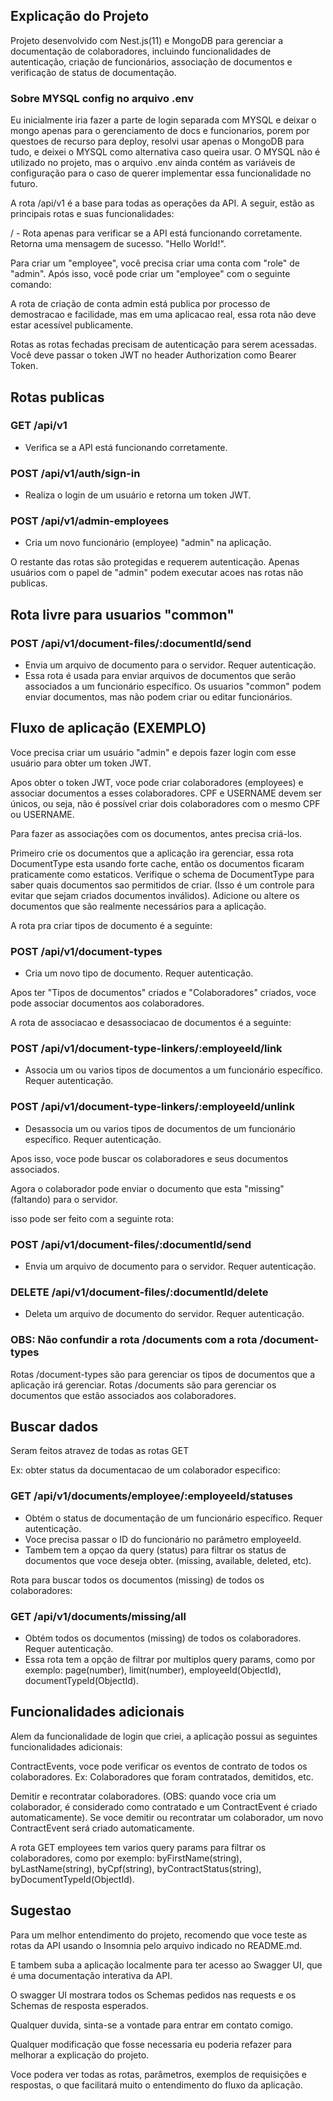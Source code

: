 ## Explicação do Projeto

Projeto desenvolvido com Nest.js(11) e MongoDB para gerenciar a documentação de colaboradores, incluindo funcionalidades de autenticação, criação de funcionários, associação de documentos e verificação de status de documentação.

### Sobre MYSQL config no arquivo .env

Eu inicialmente iria fazer a parte de login separada com MYSQL e deixar o mongo apenas para o gerenciamento de docs e funcionarios, porem por questoes de recurso para deploy, resolvi usar apenas o MongoDB para tudo, e deixei o MYSQL como alternativa caso queira usar.
O MYSQL não é utilizado no projeto, mas o arquivo .env ainda contém as variáveis de configuração para o caso de querer implementar essa funcionalidade no futuro.

A rota /api/v1 é a base para todas as operações da API. A seguir, estão as principais rotas e suas funcionalidades:

/ - Rota apenas para verificar se a API está funcionando corretamente. Retorna uma mensagem de sucesso. "Hello World!".

Para criar um "employee", você precisa criar uma conta com "role" de "admin". Após isso, você pode criar um "employee" com o seguinte comando:

A rota de criação de conta admin está publica por processo de demostracao e facilidade, mas em uma aplicacao real, essa rota não deve estar acessível publicamente.

Rotas as rotas fechadas precisam de autenticação para serem acessadas. Você deve passar o token JWT no header Authorization como Bearer Token.

## Rotas publicas

### GET /api/v1
- Verifica se a API está funcionando corretamente.

### POST /api/v1/auth/sign-in
- Realiza o login de um usuário e retorna um token JWT.

### POST /api/v1/admin-employees
- Cria um novo funcionário (employee) "admin" na aplicação.

O restante das rotas são protegidas e requerem autenticação.
Apenas usuários com o papel de "admin" podem executar acoes nas rotas não publicas.

## Rota livre para usuarios "common"

### POST /api/v1/document-files/:documentId/send
- Envia um arquivo de documento para o servidor. Requer autenticação.
 - Essa rota é usada para enviar arquivos de documentos que serão associados a um funcionário específico. Os usuarios "common" podem enviar documentos, mas não podem criar ou editar funcionários.

## Fluxo de aplicação (EXEMPLO)

Voce precisa criar um usuário "admin" e depois fazer login com esse usuário para obter um token JWT.

Apos obter o token JWT, voce pode criar colaboradores (employees) e associar documentos a esses colaboradores.
CPF e USERNAME devem ser únicos, ou seja, não é possível criar dois colaboradores com o mesmo CPF ou USERNAME.

Para fazer as associações com os documentos, antes precisa criá-los.

Primeiro crie os documentos que a aplicação ira gerenciar, essa rota DocumentType esta usando forte cache, então os documentos ficaram praticamente como estaticos.
Verifique o schema de DocumentType para saber quais documentos sao permitidos de criar. (Isso é um controle para evitar que sejam criados documentos inválidos).
Adicione ou altere os documentos que são realmente necessários para a aplicação.

A rota pra criar tipos de documento é a seguinte:
### POST /api/v1/document-types
- Cria um novo tipo de documento. Requer autenticação.

Apos ter "Tipos de documentos" criados e "Colaboradores" criados, voce pode associar documentos aos colaboradores.

A rota de associacao e desassociacao de documentos é a seguinte:
### POST /api/v1/document-type-linkers/:employeeId/link
- Associa um ou varios tipos de documentos a um funcionário específico. Requer autenticação.
### POST /api/v1/document-type-linkers/:employeeId/unlink
- Desassocia um ou varios tipos de documentos de um funcionário específico. Requer autenticação.

Apos isso, voce pode buscar os colaboradores e seus documentos associados.

Agora o colaborador pode enviar o documento que esta "missing" (faltando) para o servidor.

isso pode ser feito com a seguinte rota:
### POST /api/v1/document-files/:documentId/send
- Envia um arquivo de documento para o servidor. Requer autenticação.

### DELETE /api/v1/document-files/:documentId/delete
- Deleta um arquivo de documento do servidor. Requer autenticação.

### OBS: Não confundir a rota /documents com a rota /document-types

Rotas /document-types são para gerenciar os tipos de documentos que a aplicação irá gerenciar.
Rotas /documents são para gerenciar os documentos que estão associados aos colaboradores.

## Buscar dados

Seram feitos atravez de todas as rotas GET

Ex: obter status da documentacao de um colaborador especifico:
### GET /api/v1/documents/employee/:employeeId/statuses
- Obtém o status de documentação de um funcionário específico. Requer autenticação.
 - Voce precisa passar o ID do funcionário no parâmetro employeeId.
 - Tambem tem a opçao da query (status) para filtrar os status de documentos que voce deseja obter. (missing, available, deleted, etc).

Rota para buscar todos os documentos (missing) de todos os colaboradores:
### GET /api/v1/documents/missing/all
- Obtém todos os documentos (missing) de todos os colaboradores. Requer autenticação.
 - Essa rota tem a opção de filtrar por multiplos query params, como por exemplo: page(number), limit(number), employeeId(ObjectId), documentTypeId(ObjectId).

## Funcionalidades adicionais

Alem da funcionalidade de login que criei, a aplicação possui as seguintes funcionalidades adicionais:

ContractEvents, voce pode verificar os eventos de contrato de todos os colaboradores.
Ex: Colaboradores que foram contratados, demitidos, etc.

Demitir e recontratar colaboradores. (OBS: quando voce cria um colaborador, é considerado como contratado e um ContractEvent é criado automaticamente).
Se voce demitir ou recontratar um colaborador, um novo ContractEvent será criado automaticamente.

A rota GET employees tem varios query params para filtrar os colaboradores, como por exemplo: byFirstName(string), byLastName(string), byCpf(string), byContractStatus(string), byDocumentTypeId(ObjectId).

## Sugestao

Para um melhor entendimento do projeto, recomendo que voce teste as rotas da API usando o Insomnia pelo arquivo indicado no README.md.

E tambem suba a aplicação localmente para ter acesso ao Swagger UI, que é uma documentação interativa da API.

O swagger UI mostrara todos os Schemas pedidos nas requests e os Schemas de resposta esperados.

Qualquer duvida, sinta-se a vontade para entrar em contato comigo.

Qualquer modificação que fosse necessaria eu poderia refazer para melhorar a explicação do projeto.

Voce podera ver todas as rotas, parâmetros, exemplos de requisições e respostas, o que facilitará muito o entendimento do fluxo da aplicação.
